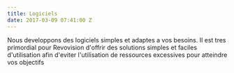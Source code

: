 ```yaml
---
title: Logiciels
date: 2017-03-09 07:41:00 Z
---
```


Nous developpons des logiciels simples et adaptes a vos besoins. Il est tres primordial pour Revovision d'offrir des solutions simples et faciles d'utilisation afin d'eviter l'utilisation de ressources excessives pour atteindre vos objectifs
